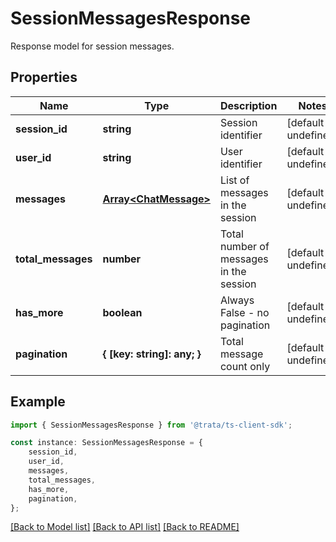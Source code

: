 # SessionMessagesResponse

Response model for session messages.

## Properties

Name | Type | Description | Notes
------------ | ------------- | ------------- | -------------
**session_id** | **string** | Session identifier | [default to undefined]
**user_id** | **string** | User identifier | [default to undefined]
**messages** | [**Array&lt;ChatMessage&gt;**](ChatMessage.md) | List of messages in the session | [default to undefined]
**total_messages** | **number** | Total number of messages in the session | [default to undefined]
**has_more** | **boolean** | Always False - no pagination | [default to undefined]
**pagination** | **{ [key: string]: any; }** | Total message count only | [default to undefined]

## Example

```typescript
import { SessionMessagesResponse } from '@trata/ts-client-sdk';

const instance: SessionMessagesResponse = {
    session_id,
    user_id,
    messages,
    total_messages,
    has_more,
    pagination,
};
```

[[Back to Model list]](../README.md#documentation-for-models) [[Back to API list]](../README.md#documentation-for-api-endpoints) [[Back to README]](../README.md)
